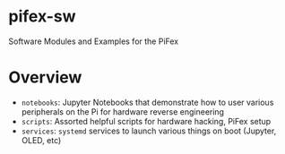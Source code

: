 # pifex-sw

Software Modules and Examples for the PiFex

# Overview

- `notebooks`: Jupyter Notebooks that demonstrate how to user various peripherals on the Pi for hardware reverse engineering
- `scripts`: Assorted helpful scripts for hardware hacking, PiFex setup
- `services`: `systemd` services to launch various things on boot (Jupyter, OLED, etc)

